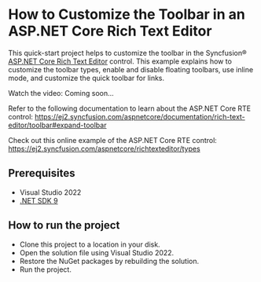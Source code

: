 # How to Customize the Toolbar in an ASP.NET Core Rich Text Editor

This quick-start project helps to customize the toolbar in the Syncfusion® [ASP.NET Core Rich Text Editor]( https://www.syncfusion.com/aspnet-core-ui-controls/wysiwyg-rich-text-editor?utm_source=github&utm_medium=listing&utm_campaign=tutorial-videos-aspnetcore-rte-customizetoolbar) control. This example explains how to customize the toolbar types, enable and disable floating toolbars, use inline mode, and customize the quick toolbar for links.

Watch the video: Coming soon…

Refer to the following documentation to learn about the ASP.NET Core RTE control: https://ej2.syncfusion.com/aspnetcore/documentation/rich-text-editor/toolbar#expand-toolbar

Check out this online example of the ASP.NET Core RTE control: https://ej2.syncfusion.com/aspnetcore/richtexteditor/types

## Prerequisites

* Visual Studio 2022
* [.NET SDK 9]( https://dotnet.microsoft.com/en-us/download)

## How to run the project

* Clone this project to a location in your disk.
* Open the solution file using Visual Studio 2022.
* Restore the NuGet packages by rebuilding the solution.
* Run the project.

